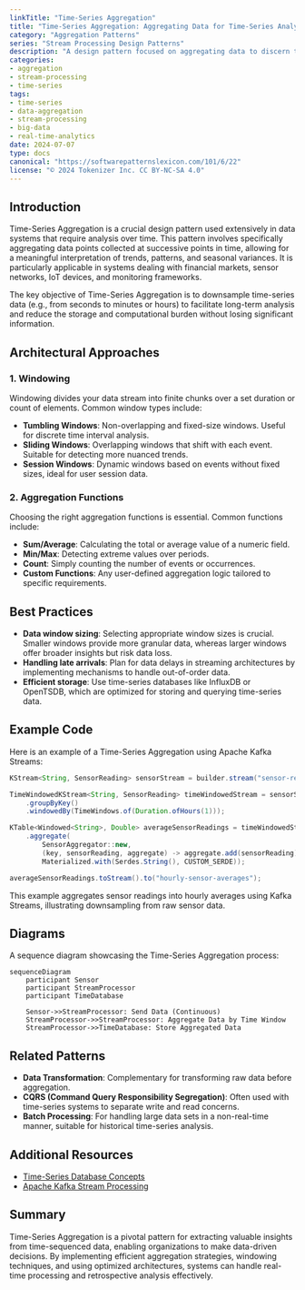 ```yaml
---
linkTitle: "Time-Series Aggregation"
title: "Time-Series Aggregation: Aggregating Data for Time-Series Analysis"
category: "Aggregation Patterns"
series: "Stream Processing Design Patterns"
description: "A design pattern focused on aggregating data to discern trends over time, which is essential for analyzing time-series data. This pattern is often leveraged in contexts like sensor data analysis, financial data processing, and performance monitoring."
categories:
- aggregation
- stream-processing
- time-series
tags:
- time-series
- data-aggregation
- stream-processing
- big-data
- real-time-analytics
date: 2024-07-07
type: docs
canonical: "https://softwarepatternslexicon.com/101/6/22"
license: "© 2024 Tokenizer Inc. CC BY-NC-SA 4.0"
---
```


## Introduction

Time-Series Aggregation is a crucial design pattern used extensively in data systems that require analysis over time. This pattern involves specifically aggregating data points collected at successive points in time, allowing for a meaningful interpretation of trends, patterns, and seasonal variances. It is particularly applicable in systems dealing with financial markets, sensor networks, IoT devices, and monitoring frameworks. 

The key objective of Time-Series Aggregation is to downsample time-series data (e.g., from seconds to minutes or hours) to facilitate long-term analysis and reduce the storage and computational burden without losing significant information.

## Architectural Approaches

### 1. Windowing

Windowing divides your data stream into finite chunks over a set duration or count of elements. Common window types include:

- **Tumbling Windows**: Non-overlapping and fixed-size windows. Useful for discrete time interval analysis.
- **Sliding Windows**: Overlapping windows that shift with each event. Suitable for detecting more nuanced trends.
- **Session Windows**: Dynamic windows based on events without fixed sizes, ideal for user session data.

### 2. Aggregation Functions

Choosing the right aggregation functions is essential. Common functions include:

- **Sum/Average**: Calculating the total or average value of a numeric field.
- **Min/Max**: Detecting extreme values over periods.
- **Count**: Simply counting the number of events or occurrences.
- **Custom Functions**: Any user-defined aggregation logic tailored to specific requirements.

## Best Practices

- **Data window sizing**: Selecting appropriate window sizes is crucial. Smaller windows provide more granular data, whereas larger windows offer broader insights but risk data loss.
- **Handling late arrivals**: Plan for data delays in streaming architectures by implementing mechanisms to handle out-of-order data.
- **Efficient storage**: Use time-series databases like InfluxDB or OpenTSDB, which are optimized for storing and querying time-series data.

## Example Code

Here is an example of a Time-Series Aggregation using Apache Kafka Streams:

```java
KStream<String, SensorReading> sensorStream = builder.stream("sensor-readings");

TimeWindowedKStream<String, SensorReading> timeWindowedStream = sensorStream
    .groupByKey()
    .windowedBy(TimeWindows.of(Duration.ofHours(1)));

KTable<Windowed<String>, Double> averageSensorReadings = timeWindowedStream
    .aggregate(
        SensorAggregator::new,
        (key, sensorReading, aggregate) -> aggregate.add(sensorReading),
        Materialized.with(Serdes.String(), CUSTOM_SERDE));

averageSensorReadings.toStream().to("hourly-sensor-averages");
```

This example aggregates sensor readings into hourly averages using Kafka Streams, illustrating downsampling from raw sensor data.

## Diagrams

A sequence diagram showcasing the Time-Series Aggregation process:

```mermaid
sequenceDiagram
    participant Sensor
    participant StreamProcessor
    participant TimeDatabase

    Sensor->>StreamProcessor: Send Data (Continuous)
    StreamProcessor->>StreamProcessor: Aggregate Data by Time Window
    StreamProcessor->>TimeDatabase: Store Aggregated Data
```

## Related Patterns

- **Data Transformation**: Complementary for transforming raw data before aggregation.
- **CQRS (Command Query Responsibility Segregation)**: Often used with time-series systems to separate write and read concerns.
- **Batch Processing**: For handling large data sets in a non-real-time manner, suitable for historical time-series analysis.

## Additional Resources

- [Time-Series Database Concepts](https://www.influxdata.com/time-series-database/)
- [Apache Kafka Stream Processing](https://kafka.apache.org/documentation/streams/)

## Summary

Time-Series Aggregation is a pivotal pattern for extracting valuable insights from time-sequenced data, enabling organizations to make data-driven decisions. By implementing efficient aggregation strategies, windowing techniques, and using optimized architectures, systems can handle real-time processing and retrospective analysis effectively.
